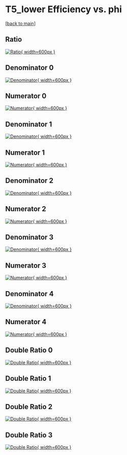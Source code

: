 # T5_lower Efficiency vs. phi

[[back to main](./)]



## Ratio

[![Ratio](../mtv/var/T5_lower_loweta_211_1_eff_phi.png){ width=600px }](../mtv/var/T5_lower_loweta_211_1_eff_phi.pdf)

## Denominator 0

[![Denominator](../mtv/den/T5_lower_loweta_211_1_eff_phi_den0.png){ width=600px }](../mtv/den/T5_lower_loweta_211_1_eff_phi_den0.pdf)

## Numerator 0

[![Numerator](../mtv/num/T5_lower_loweta_211_1_eff_phi_num0.png){ width=600px }](../mtv/num/T5_lower_loweta_211_1_eff_phi_num0.pdf)

## Denominator 1

[![Denominator](../mtv/den/T5_lower_loweta_211_1_eff_phi_den1.png){ width=600px }](../mtv/den/T5_lower_loweta_211_1_eff_phi_den1.pdf)

## Numerator 1

[![Numerator](../mtv/num/T5_lower_loweta_211_1_eff_phi_num1.png){ width=600px }](../mtv/num/T5_lower_loweta_211_1_eff_phi_num1.pdf)

## Denominator 2

[![Denominator](../mtv/den/T5_lower_loweta_211_1_eff_phi_den2.png){ width=600px }](../mtv/den/T5_lower_loweta_211_1_eff_phi_den2.pdf)

## Numerator 2

[![Numerator](../mtv/num/T5_lower_loweta_211_1_eff_phi_num2.png){ width=600px }](../mtv/num/T5_lower_loweta_211_1_eff_phi_num2.pdf)

## Denominator 3

[![Denominator](../mtv/den/T5_lower_loweta_211_1_eff_phi_den3.png){ width=600px }](../mtv/den/T5_lower_loweta_211_1_eff_phi_den3.pdf)

## Numerator 3

[![Numerator](../mtv/num/T5_lower_loweta_211_1_eff_phi_num3.png){ width=600px }](../mtv/num/T5_lower_loweta_211_1_eff_phi_num3.pdf)

## Denominator 4

[![Denominator](../mtv/den/T5_lower_loweta_211_1_eff_phi_den4.png){ width=600px }](../mtv/den/T5_lower_loweta_211_1_eff_phi_den4.pdf)

## Numerator 4

[![Numerator](../mtv/num/T5_lower_loweta_211_1_eff_phi_num4.png){ width=600px }](../mtv/num/T5_lower_loweta_211_1_eff_phi_num4.pdf)

## Double Ratio 0

[![Double Ratio](../mtv/ratio/T5_lower_loweta_211_1_eff_phi_ratio0.png){ width=600px }](../mtv/ratio/T5_lower_loweta_211_1_eff_phi_ratio0.pdf)

## Double Ratio 1

[![Double Ratio](../mtv/ratio/T5_lower_loweta_211_1_eff_phi_ratio1.png){ width=600px }](../mtv/ratio/T5_lower_loweta_211_1_eff_phi_ratio1.pdf)

## Double Ratio 2

[![Double Ratio](../mtv/ratio/T5_lower_loweta_211_1_eff_phi_ratio2.png){ width=600px }](../mtv/ratio/T5_lower_loweta_211_1_eff_phi_ratio2.pdf)

## Double Ratio 3

[![Double Ratio](../mtv/ratio/T5_lower_loweta_211_1_eff_phi_ratio3.png){ width=600px }](../mtv/ratio/T5_lower_loweta_211_1_eff_phi_ratio3.pdf)

